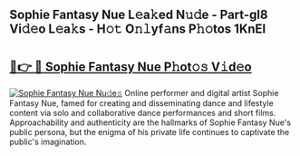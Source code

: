 ## Sophie Fantasy Nue L𝚎a𝚔ed N𝚞𝚍e - Part-gl8 Vi𝚍𝚎o L𝚎a𝚔s - H𝚘𝚝 O𝚗𝚕yf𝚊ns P𝚑𝚘tos 1KnEI

# <h2><a href="http://kf65ub7.oniu.top/?m=Sophie+Fantasy+Nue">🔗👉 🔴 Sophie Fantasy Nue P𝚑ot𝚘𝚜 V𝚒d𝚎o</a></h2>

[![Sophie Fantasy Nue Nu𝚍e𝚜](https://i.imgur.com/0qMVB7G.gif)](http://kf65ub7.oniu.top/?m=Sophie+Fantasy+Nue)
Online performer and digital artist Sophie Fantasy Nue, famed for creating and disseminating dance and lifestyle content via solo and collaborative dance performances and short films. Approachability and authenticity are the hallmarks of Sophie Fantasy Nue's public persona, but the enigma of his private life continues to captivate the public's imagination.  
